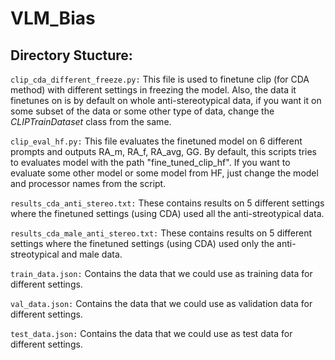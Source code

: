 # VLM_Bias

## Directory Stucture:

`clip_cda_different_freeze.py:` This file is used to finetune clip (for CDA method) with different settings in freezing the model. Also, the data it finetunes on is by default on whole anti-stereotypical data, if you want it on some subset of the data or some other type of data, change the _CLIPTrainDataset_ class from the same.

`clip_eval_hf.py:` This file evaluates the finetuned model on 6 different prompts and outputs RA_m, RA_f, RA_avg, GG. By default, this scripts tries to evaluates model with the path "fine_tuned_clip_hf". If you want to evaluate some other model or some model from HF, just change the model and processor names from the script.

`results_cda_anti_stereo.txt:` These contains results on 5 different settings where the finetuned settings (using CDA) used all the anti-streotypical data.

`results_cda_male_anti_stereo.txt:` These contains results on 5 different settings where the finetuned settings (using CDA) used only the anti-streotypical and male data.

`train_data.json:` Contains the data that we could use as training data for different settings.

`val_data.json:` Contains the data that we could use as validation data for different settings.

`test_data.json:` Contains the data that we could use as test data for different settings.
